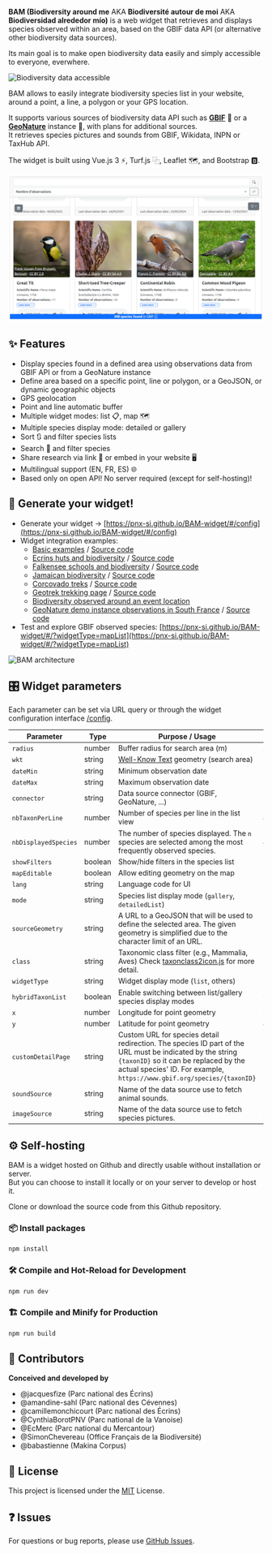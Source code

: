 **BAM (Biodiversity around me** AKA **Biodiversité autour de moi** AKA **Biodiversidad alrededor mío)** is a web widget that retrieves and displays species observed within an area, based on the GBIF data API (or alternative other biodiversity data sources).

Its main goal is to make open biodiversity data easily and simply accessible to everyone, everwhere.

![Biodiversity data accessible](https://geonature.fr/documents/autres/BAM/BAM-biodiversity-data-accessible.png)

BAM allows to easily integrate biodiversity species list in your website, around a point, a line, a polygon or your GPS location.

It supports various sources of biodiversity data API such as **[GBIF](https://www.gbif.org)** 🦋 or a **[GeoNature](https://geonature.fr)** instance 🌱, with plans for additional sources.  
It retrieves species pictures and sounds from GBIF, Wikidata, INPN or TaxHub API.

The widget is built using Vue.js 3 ⚡, Turf.js ⿻, Leaflet 🗺️, and Bootstrap 🅱.

![Widget preview](images/first_result.png)

## ✨ Features

-   Display species found in a defined area using observations data from GBIF API or from a GeoNature instance
-   Define area based on a specific point, line or polygon, or a GeoJSON, or dynamic geographic objects
-   GPS geolocation
-   Point and line automatic buffer
-   Multiple widget modes: list 📋, map 🗺️
-   Multiple species display mode: detailed or gallery
-   Sort 🔃 and filter species lists
-   Search 🔎 and filter species
-   Share research via link 🔗 or embed in your website 🖥️
-   Multilingual support (EN, FR, ES) 🌐
-   Based only on open API! No server required (except for self-hosting)!

## 🚀 Generate your widget!

-   Generate your widget -> [https://pnx-si.github.io/BAM-widget/#/config](https://pnx-si.github.io/BAM-widget/#/config)
-   Widget integration examples:
    -   <a href="https://pnx-si.github.io/BAM-widget/docs/examples/basic-examples.html" target="_blank">Basic examples</a> / <a href="https://github.com/PnX-SI/BAM-widget/blob/main/docs/examples/basic-examples.html">Source code</a>
    -   <a href="https://pnx-si.github.io/BAM-widget/docs/examples/huts-biodiversity.html" target="_blank">Ecrins huts and biodiversity</a> / <a href="https://github.com/PnX-SI/BAM-widget/blob/main/docs/examples/huts-biodiversity.html">Source code</a>
    -   <a href="https://pnx-si.github.io/BAM-widget/docs/examples/falkensee-schools-biodiversity.html" target="_blank">Falkensee schools and biodiversity</a> / <a href="https://github.com/PnX-SI/BAM-widget/blob/main/docs/examples/falkensee-schools-biodiversity.html">Source code</a>
    -   <a href="https://pnx-si.github.io/BAM-widget/docs/examples/jamaican-biodiversity.html)" target="_blank">Jamaican biodiversity</a> / <a href="https://github.com/PnX-SI/BAM-widget/blob/main/docs/examples/jamaican-biodiversity.html">Source code</a>
    -   <a href="https://pnx-si.github.io/BAM-widget/docs/examples/corcovado-treks.html" target="_blank">Corcovado treks</a> / <a href="https://github.com/PnX-SI/BAM-widget/blob/main/docs/examples/corcovado-treks.html">Source code</a>
    -   <a href="https://gtr3demo.ecrins-parcnational.fr/trek/2-Col-de-Font-Froide" target="_blank">Geotrek trekking page</a> / <a href="https://github.com/PnX-SI/BAM-widget/blob/main/docs/examples/geotrek-detail-page.html">Source code</a>
    -   <a href="https://www.ecrins-parcnational.fr/actualite/retour-premieres-rencontres-nationales-geonature" target="_blank">Biodiversity observed around an event location</a>
    -   <a href="https://pnx-si.github.io/BAM-widget/docs/examples/geonature-demo-widget.html" target="_blank">GeoNature demo instance observations in South France</a> / <a href="https://github.com/PnX-SI/BAM-widget/blob/main/docs/examples/geonature-demo-widget.html">Source code</a>
-   Test and explore GBIF observed species: [https://pnx-si.github.io/BAM-widget/#/?widgetType=mapList](https://pnx-si.github.io/BAM-widget/#/?widgetType=mapList)

![BAM architecture](https://geonature.fr/documents/autres/BAM/BAM-schema-v2.png)

## 🎛️ Widget parameters

Each parameter can be set via URL query or through the widget configuration interface [/config](https://pnx-si.github.io/BAM-widget/#/config).

| Parameter            | Type    | Purpose / Usage                                                                                                                                                                                                              | Example / Values                 |
| -------------------- | ------- | ---------------------------------------------------------------------------------------------------------------------------------------------------------------------------------------------------------------------------- | -------------------------------- |
| `radius`             | number  | Buffer radius for search area (m)                                                                                                                                                                                            | `500`                            |
| `wkt`                | string  | [Well-Know Text](https://fr.wikipedia.org/wiki/Well-known_text) geometry (search area)                                                                                                                                       | `"POINT(2.35 48.85)"`            |
| `dateMin`            | string  | Minimum observation date                                                                                                                                                                                                     | `"2024-01-01"`                   |
| `dateMax`            | string  | Maximum observation date                                                                                                                                                                                                     | `"2024-12-31"`                   |
| `connector`          | string  | Data source connector (GBIF, GeoNature, ...)                                                                                                                                                                                 | `"GBIF"`                         |
| `nbTaxonPerLine`     | number  | Number of species per line in the list view                                                                                                                                                                                  | `4`                              |
| `nbDisplayedSpecies` | number  | The number of species displayed. The `n` species are selected among the most frequently observed species.                                                                                                                    | `4`                              |
| `showFilters`        | boolean | Show/hide filters in the species list                                                                                                                                                                                        | `true` / `false`                 |
| `mapEditable`        | boolean | Allow editing geometry on the map                                                                                                                                                                                            | `true` / `false`                 |
| `lang`               | string  | Language code for UI                                                                                                                                                                                                         | `"en"`, `"fr", "es"`             |
| `mode`               | string  | Species list display mode (`gallery`, `detailedList`)                                                                                                                                                                        | `"detailedList"`                 |
| `sourceGeometry`     | string  | A URL to a GeoJSON that will be used to define the selected area. The given geometry is simplified due to the character limit of an URL.                                                                                     | `"https://..."`                  |
| `class`              | string  | Taxonomic class filter (e.g., Mammalia, Aves) Check [taxonclass2icon.js](https://github.com/PnX-SI/BAM-widget/blob/main/src/assets/taxonclass2icon.js) for more detail.                                                      | `"Mammalia"`                     |
| `widgetType`         | string  | Widget display mode (`list`, others)                                                                                                                                                                                         | `"list"`                         |
| `hybridTaxonList`    | boolean | Enable switching between list/gallery species display modes                                                                                                                                                                  | `true` / `false`                 |
| `x`                  | number  | Longitude for point geometry                                                                                                                                                                                                 | `2.35`                           |
| `y`                  | number  | Latitude for point geometry                                                                                                                                                                                                  | `48.85`                          |
| `customDetailPage`   | string  | Custom URL for species detail redirection. The species ID part of the URL must be indicated by the string `{taxonID}` so it can be replaced by the actual species' ID. For example, `https://www.gbif.org/species/{taxonID}` | `"https://.../{taxonID}"`        |
| `soundSource`        | string  | Name of the data source use to fetch animal sounds.                                                                                                                                                                          | `[gbif]`                         |
| `imageSource`        | string  | Name of the data source use to fetch species pictures.                                                                                                                                                                       | `[wikidata, gbif, inpn, taxhub]` |

## ⚙️ Self-hosting

BAM is a widget hosted on Github and directly usable without installation or server.  
But you can choose to install it locally or on your server to develop or host it.

Clone or download the source code from this Github repository.

### 📦 Install packages

```sh
npm install
```

### 🛠️ Compile and Hot-Reload for Development

```sh
npm run dev
```

### 🏗️ Compile and Minify for Production

```sh
npm run build
```

## 👥 Contributors

**Conceived and developed by**

-   @jacquesfize (Parc national des Écrins)
-   @amandine-sahl (Parc national des Cévennes)
-   @camillemonchicourt (Parc national des Écrins)
-   @CynthiaBorotPNV (Parc national de la Vanoise)
-   @EcMerc (Parc national du Mercantour)
-   @SimonChevereau (Office Français de la Biodiversité)
-   @babastienne (Makina Corpus)

## 📄 License

This project is licensed under the [MIT](https://opensource.org/license/mit) License.

## ❓ Issues

For questions or bug reports, please use [GitHub Issues](https://github.com/PnX-SI/BAM-widget/issues).
